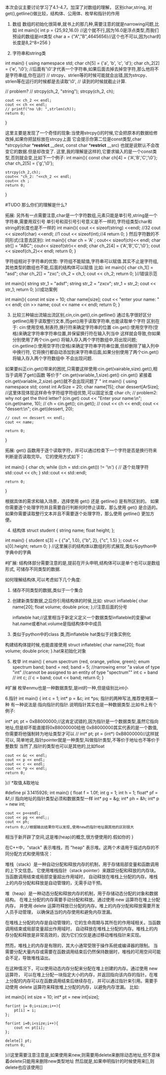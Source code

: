 
本次会议主要讨论学习了4.1-4.7。加深了对数组的理解，
区别char,string, 对get(),getline()做比较，结构体、公用体、枚举和指针的作用

1. 数组
数组的初始化很简单,就书上的那几种,需要注意的就是narrowing问题,比如
int main(){
    int p = {25,92,16.0} //这个就不行,因为16.0是浮点类型,而我们预设的数组是int类型
    char a = {"A","B",4645656}//这个也不可以,因为char的长度是8,2^8=256
}

2. 字符串和string类

int main()
{
    using namespace std;
    char ch[5] = {'a', 'b', 'c', 'd'};
    char ch_2[2] = {'e', '\0'}; 
    //后面有'\0'才代表一个字符串,如果后面去掉去掉空字符,那么他将不是字符串组,你在运行
    // strcpy、strlen等的时候可能就会出错,因为strcpy、strlen等在运行的时候都是去读取'\0',
    // 读到的时候就截止计算.

// problem? 
    // strcpy(ch_2, "string");
    strcpy(ch_2, ch);

    cout << ch_2 << endl;
    cout << ch << endl;
    // printf("no \0: ",strlen(ch));
    return 0;
}

这里主要是发现了一个奇怪的现象:当使用strcpy()的时候,它会把原本的数据给修改掉,如果你把鼠标放在strcpy上面
它会提示你第二位是const类型,char *strcpy(char *__restrict__ __dest, const char *__restrict__ __src)
也就是说默认不会改变它的数据.但是却改变了.
这里,我的理解是这样的,它要求输入的是一个const类型,否则就会变,比如下一个例子:
int main(){
    const char ch[4] = {'A','B','C','\0'};
    char ch_2[5] = {'g','\0'};

    strcpy(ch_2,ch);
    cout<< "ch_2: "<<ch_2 << endl;
    cout<< ch ;
    return 0;
}

#TUDO 那么你们的理解是什么?



拓展:
另外有一点需要注意,char是一个字符数组,元素只能是单引号,string是一个字符串,需要用双引号
单引号和双引号引号意义是不一样的,字符组类型char和string的长度也是不一样的
int main(){
    cout << sizeof(string) <<endl; //32
    cout << sizeof(char) <<endl; //1
    cout << sizeof(int);//4
    return 0;
}
然后字符数的不同形式(注意去区别):
int main(){
    char ch = 'A' ;
    cout<< sizeof(ch)<< endl;
    char str[] = "ABC";
    cout<< sizeof(str)<< endl;
    char ch_2[4] = {'A','B','C','\0'};
    cout << sizeof(ch_2)<< endl;
    return 0;
}

字符组相对于字符串的优势:
字符组不能赋值,字符串可以赋值.其实不止是字符组,其他类型的数组也不能,后面的结构体可以赋值
比如:
int main(){
    char ch_1[] = "asd";
    char ch_2[] = "zxc";
    ch_2 = ch_1;
    cout << ch_2;
    return 0;
}//错误示范

int main(){
    string str_1 = "adsf";
    string str_2 = "zxcv";
    str_1 = str_2;
    cout << str_1;
    return 0;
}//成功案例

int main(){
    const int size = 10;
    char name[size];
    cout << "enter your name: " << endl;
    cin >> name;
    cout << name << endl; 
    return 0;
}


3. 比较三种输出流输出流区别,cin,cin.get(),cin.getline()
通过名字很好区分getline()用于读取整行文本,而get()用于读取字符串,也能读取单个字符
区别在于:
cin:使用空格,制表符,换行符来确定字符串的位置
cin.get():使用空字符(空格)来确定字符串字符串位置,并保留换行符在输入列当中
这样就会导致,你如果分别使用了两个cin.get() 将输入存入两个字符数组中,将出现问题;
cin.getline():使用空字符(空格)来确定字符串字符串位置,但却删除了输入列中中换行符,
它将换行都自动添加到来字符串后面,如果分别使用了两个cin.get() 将输入存入两个字符数组中
不会出现问题.

如果要纠正cin.get()带来的困扰,只需要这样使用:cin.get(vairable,size).get(),相当于调用了get()函数
等价于"
cin.get(variable_1,size).get()
cin.get()
紧接着
cin.get(variable_2,size).get()就不会出现问题了
"
int main()
{
    using namespace std;
    const int ArSize = 20;
    char name[15];
    char dessert[ArSize]; //这里体现体现这样命令字符组字符组优势,可以固定长度
    char ch;
// problem2: why not get the third letter? (cin.get)
    cout << "Enter your name:\n";
    cin.get(name, 10);
    // ch = cin.get();
    cin.get();
    // cout << ch << endl;
    cout << "dessert:\n";
    cin.get(dessert, 20);

    // cout << dessert << endl;
    cout << name;

    return 0;
}

拓展:
get() 函数用于逐个读取字符，并可以通过检查下一个字符是否是换行符来判断是否读取完毕。
它的使用方式如下：

int main() {
    char ch;
    while ((ch = std::cin.get()) != '\n') {
        // 逐个处理字符
        std::cout << ch;
    }
    std::cout << std::endl;

    return 0;
}

根据具体的需求和输入场景，选择使用 get() 还是 getline() 是有所区别的。
如果你需要逐个处理字符并且需要自行判断何时停止读取，那么使用 get() 是合适的。
如果你需要读取整行文本并且不需要逐个处理字符，那么使用 getline() 更加方便。



4. 结构体
struct student
{
    string name;
    float height;
};


int main()
{
    student s[3] = {
        {"a", 1.0},
        {"b", 2},
        {"c", 1.5}
    };
    cout << s[0].height;
    return 0;
} //这里展示的结构体以数组的形式展现,类似与python中字典中的字典


#扩展:
结构体部分需要注意的是,提前在开头申明,结构体可以是单个也可以是数组形式,
可储存不同类型的数据.

如何理解结构体,可以考虑如下几个角度:
1) 储存不同类型的数据,类似于一个集合
2) 创建新类型数据,之后你引用结构体的时侯,比如:
    struct inflateble{
        char name[20];
        float volume;
        double price;
    };//注意后面的分号

    inflateble hat;//这里相当于新定义定义一个数据类型inflateble的变量hat
    hat.name或者hat.volume是指结构体中中成员
3) 类似于python中的class 类,而inflateble hat类似于对象实例化

构建结构体提时候,也能直接使用
struct inflateble{
        char name[20];
        float volume;
        double price;
    }.hat来初始化对象

5. 枚举
int main()
{
    enum spectrum {red, orange, yellow, green};
    enum spectrum band;
    band = red;
    band = 5; //narrowing error "a value of type "int" 
    //cannot be assigned to an entity of type "spectrum""
    int c = band
    // int c;
    // c = band;
    cout << band;
    return 0;
}

#扩展
枚举enmu也是一种数据类型,是int的一种,但是级别比int小


6.指针
int main()
{
    int c = 1;
    int* p = &c;
    int *ps; 
指针的两种写法,推荐使用第一种
有一种说法是:指向指针的指针.说明指针其实也是一种数据类型.比如书上有个例子:

int* pt;
pt = 0xB8000000;//这肯定试错的,因为指针是一个数据类型,虽然它指向地址,但是却不能直接将0xB8000000给他
0xB8000000其实代表的是一个数值,你需要将他强制转为地址类型才可以
//
int* pt;
pt = (int*) 0xB8000000//这样就可以,
简单地说,指针pointer就是一种类型,叫做指针类型,不等价于地址也不等价于整数型
当然了,指针的类型也可以是其他的,比如float 

    cout << &c << endl;
    cout << p << endl;
    cout << c << endl;
    cout << *p << endl;
    return 0;
}// *取值,&取地址

#define pi 3.1415926;
int main()
{
    float f = 1.0f;
    int g = 1;
    int h = 1;
    float* pf = &f;// 指向地址的指针类型必须和数据类型一样
    int* pg = &g;
    int* ph = &h;
    int* p = new int; 

    cout << p<<endl;
    cout << pg << endl;;
    cout << ph;
    return 0;//根据输出结果你可以发现,使用new的指针地址跟其他的区别很大
相当于新开辟了空间,这是堆(heap)的概念,很方便使用的.假如你的
}

在C++中，"stack" 表示堆栈，而 "heap" 表示堆。这两个术语用于描述内存的不同分配方式和使用情况：

堆栈（stack）是一种自动分配和释放内存的机制，用于存储局部变量和函数调用的上下文信息。
它使用堆栈指针（stack pointer）来跟踪分配和释放的内存块。当函数调用结束或局部变量超出作用域时，
自动释放在堆栈上分配的内存。堆栈上的内存分配和释放是自动管理的，无需手动干预。

堆（heap）是一种动态分配和释放内存的机制，用于存储动态分配的对象和数据结构。
在堆上分配的内存需要手动分配和释放。通过使用 new 运算符在堆上分配内存，
并使用 delete 运算符释放已分配的内存。堆上的内存分配和释放需要开发人员手动管理，
以确保适当的内存使用和避免内存泄漏。

在堆栈上分配的内存是自动管理的，它的生命周期与其所在的作用域相关。当函数调用结束或局部变量超出作用域时，
自动释放在堆栈上分配的内存。堆栈上的内存分配和释放是非常高效的，因为它们仅仅是通过移动堆栈指针来实现。

然而，堆栈上的内存是有限的，其大小通常受限于操作系统或编译器的限制。
当需要分配大量内存或需要在函数调用结束后仍然保持数据时，堆栈的可用空间可能会不足，导致堆栈溢出。

在这种情况下，可以使用动态内存分配来分配在堆上创建的内存。通过使用 new 运算符，
可以在堆上分配一块指定大小的内存，并返回指向该内存的指针。在堆上分配的内存可以在函数调用结束后继续存在，
并可以通过指针来引用。需要手动使用 delete 运算符来释放堆上分配的内存，以避免内存泄漏。
比如:

int main(){
    int size = 10;
    int* pt = new int[size];

    for(int i= 0;i<size;i++){
        pt[i] = i;
    };

    for(int i=0;i<size;i++){
        cout << pt[i];
    };

    delete[] pt;
    return 0;

}//这里需要注意注意是,如果使用来new,则需要用delete来删除动态地址,但不意味着delete只能用来删除new类型地址
然后就是,如果申明指针的时候使用来[],则delete也应该使用[]